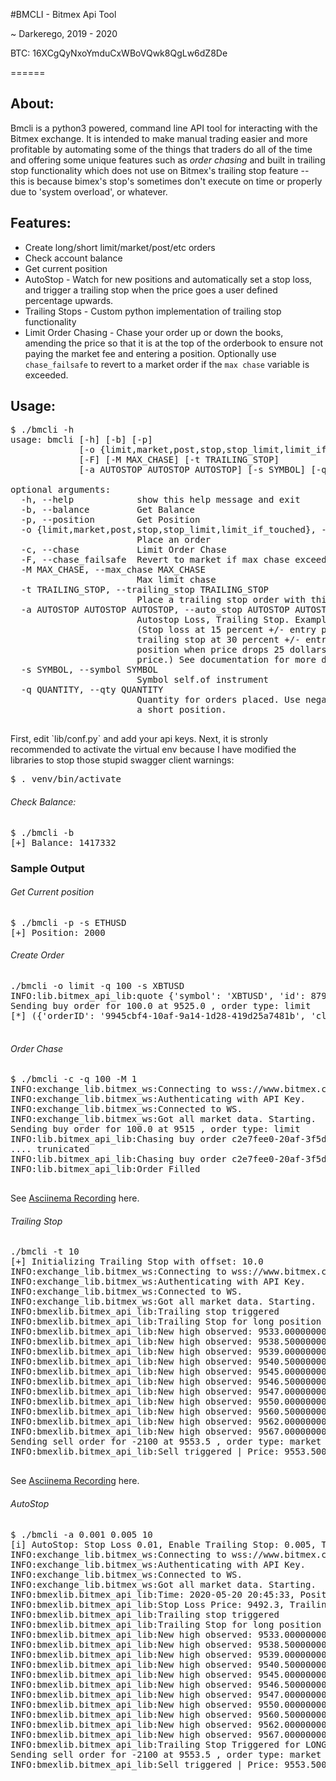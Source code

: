 #BMCLI - Bitmex Api Tool

~ Darkerego, 2019 - 2020

BTC: 16XCgQyNxoYmduCxWBoVQwk8QgLw6dZ8De

======

## About:

<p>
Bmcli is a python3 powered, command line API tool for interacting with the Bitmex 
exchange. It is intended to make manual trading easier and more profitable by 
automating some of the things that traders do all of the time and offering some 
unique features such as <i>order chasing</i> and built in trailing stop functionality 
which does not use on Bitmex's trailing stop feature -- this is because bimex's stop's 
sometimes don't execute on time or properly due to 'system overload', or whatever.
</p>

## Features:

- Create long/short limit/market/post/etc orders
- Check account balance
- Get current position
- AutoStop - Watch for new positions and automatically set a stop loss, and trigger 
a trailing stop when the price goes a user defined percentage upwards. 
- Trailing Stops - Custom python implementation of trailing stop functionality
- Limit Order Chasing - Chase your order up or down the books, amending the price 
so that it is at the top of the orderbook to ensure not paying the market fee and 
entering a position. Optionally use `chase_failsafe` to revert to a market order 
if the `max chase` variable is exceeded. 

## Usage:

<pre>
$ ./bmcli -h
usage: bmcli [-h] [-b] [-p]
             [-o {limit,market,post,stop,stop_limit,limit_if_touched}] [-c]
             [-F] [-M MAX_CHASE] [-t TRAILING_STOP]
             [-a AUTOSTOP AUTOSTOP AUTOSTOP] [-s SYMBOL] [-q QUANTITY]

optional arguments:
  -h, --help            show this help message and exit
  -b, --balance         Get Balance
  -p, --position        Get Position
  -o {limit,market,post,stop,stop_limit,limit_if_touched}, --order {limit,market,post,stop,stop_limit,limit_if_touched}
                        Place an order
  -c, --chase           Limit Order Chase
  -F, --chase_failsafe  Revert to market if max chase exceeded.
  -M MAX_CHASE, --max_chase MAX_CHASE
                        Max limit chase
  -t TRAILING_STOP, --trailing_stop TRAILING_STOP
                        Place a trailing stop order with this offset.
  -a AUTOSTOP AUTOSTOP AUTOSTOP, --auto_stop AUTOSTOP AUTOSTOP AUTOSTOP
                        Autostop Loss, Trailing Stop. Example -a 0.015 0.03 25
                        (Stop loss at 15 percent +/- entry price, enable
                        trailing stop at 30 percent +/- entry price, close
                        position when price drops 25 dollars +/- trailing stop
                        price.) See documentation for more details.
  -s SYMBOL, --symbol SYMBOL
                        Symbol self.of instrument
  -q QUANTITY, --qty QUANTITY
                        Quantity for orders placed. Use negative value to open
                        a short position. 

</pre>

<p>
First, edit `lib/conf.py` and add your api keys. Next, it is stronly recommended 
to activate the virtual env because I have modified the libraries to stop those 
stupid swagger client warnings:
</p>
<pre>
$ . venv/bin/activate
</pre>

###### Check Balance:

<pre>
$ ./bmcli -b
[+] Balance: 1417332
</pre>

### Sample Output

###### Get Current position

<pre>
$ ./bmcli -p -s ETHUSD
[+] Position: 2000
</pre>

###### Create Order
<pre>
./bmcli -o limit -q 100 -s XBTUSD
INFO:lib.bitmex_api_lib:quote {'symbol': 'XBTUSD', 'id': 8799047500, 'side': 'Sell', 'size': 1539179, 'price': 9525.0}
Sending buy order for 100.0 at 9525.0 , order type: limit
[*] ({'orderID': '9945cbf4-10af-9a14-1d28-419d25a7481b', 'clOrdID': '', 'clOrdLinkID': '', 'account': 'xxxxxx', 'symbol': 'XBTUSD', 'side': 'Buy', 'simpleOrderQty': None, 'orderQty': 100, 'price': 9525.0, 'displayQty': None, 'stopPx': None, 'pegOffsetValue': None, 'pegPriceType': '', 'currency': 'USD', 'settlCurrency': 'XBt', 'ordType': 'Limit', 'timeInForce': 'GoodTillCancel', 'execInst': '', 'contingencyType': '', 'exDestination': 'XBME', 'ordStatus': 'Filled', 'triggered': '', 'workingIndicator': False, 'ordRejReason': '', 'simpleLeavesQty': None, 'leavesQty': 0, 'simpleCumQty': None, 'cumQty': 100, 'avgPx': 9524.5, 'multiLegReportingType': 'SingleSecurity', 'text': 'bmx_api_tool', 'transactTime': datetime.datetime(2020, 5, 20, 23, 20, 33, 286000, tzinfo=tzutc()), 'timestamp': datetime.datetime(2020, 5, 20, 23, 20, 33, 286000, tzinfo=tzutc())}, <bravado.requests_client.RequestsResponseAdapter object at 0x7f29c6868550>)

</pre>

###### Order Chase

<pre>
$ ./bmcli -c -q 100 -M 1
INFO:exchange_lib.bitmex_ws:Connecting to wss://www.bitmex.com/realtime?subscribe=execution:XBTUSD,instrument:XBTUSD,order:XBTUSD,position:XBTUSD,quote:XBTUSD,trade:XBTUSD,margin
INFO:exchange_lib.bitmex_ws:Authenticating with API Key.
INFO:exchange_lib.bitmex_ws:Connected to WS.
INFO:exchange_lib.bitmex_ws:Got all market data. Starting.
Sending buy order for 100.0 at 9515 , order type: limit
INFO:lib.bitmex_api_lib:Chasing buy order c2e7fee0-20af-3f5d-a7b9-c22d49de2c19, order_price: 9508.0, last_price: 9508.0, current price: 9508 max chase: 9511.0
.... trunicated
INFO:lib.bitmex_api_lib:Chasing buy order c2e7fee0-20af-3f5d-a7b9-c22d49de2c19, order_price: 9508.0, last_price: 9508.0, current price: 9508 max chase: 9511.0
INFO:lib.bitmex_api_lib:Order Filled

</pre>
See <a href='https://asciinema.org/a/Ctn7upSmaIuhhJOXEBxBZMYoi'>Asciinema Recording</a> here.


###### Trailing Stop

<pre>
./bmcli -t 10
[+] Initializing Trailing Stop with offset: 10.0
INFO:exchange_lib.bitmex_ws:Connecting to wss://www.bitmex.com/realtime?subscribe=execution:XBTUSD,instrument:XBTUSD,order:XBTUSD,position:XBTUSD,quote:XBTUSD,trade:XBTUSD,margin
INFO:exchange_lib.bitmex_ws:Authenticating with API Key.
INFO:exchange_lib.bitmex_ws:Connected to WS.
INFO:exchange_lib.bitmex_ws:Got all market data. Starting.
INFO:bmexlib.bitmex_api_lib:Trailing stop triggered
INFO:bmexlib.bitmex_api_lib:Trailing Stop for long position of entry price: 9535.6155 triggered: offset price 9521.5 current price: [9531.5]
INFO:bmexlib.bitmex_api_lib:New high observed: 9533.00000000 Updating stop loss to 9523.00000000
INFO:bmexlib.bitmex_api_lib:New high observed: 9538.50000000 Updating stop loss to 9528.50000000
INFO:bmexlib.bitmex_api_lib:New high observed: 9539.00000000 Updating stop loss to 9529.00000000
INFO:bmexlib.bitmex_api_lib:New high observed: 9540.50000000 Updating stop loss to 9530.50000000
INFO:bmexlib.bitmex_api_lib:New high observed: 9545.00000000 Updating stop loss to 9535.00000000
INFO:bmexlib.bitmex_api_lib:New high observed: 9546.50000000 Updating stop loss to 9536.50000000
INFO:bmexlib.bitmex_api_lib:New high observed: 9547.00000000 Updating stop loss to 9537.00000000
INFO:bmexlib.bitmex_api_lib:New high observed: 9550.00000000 Updating stop loss to 9540.00000000
INFO:bmexlib.bitmex_api_lib:New high observed: 9560.50000000 Updating stop loss to 9550.50000000
INFO:bmexlib.bitmex_api_lib:New high observed: 9562.00000000 Updating stop loss to 9552.00000000
INFO:bmexlib.bitmex_api_lib:New high observed: 9567.00000000 Updating stop loss to 9557.00000000
Sending sell order for -2100 at 9553.5 , order type: market
INFO:bmexlib.bitmex_api_lib:Sell triggered | Price: 9553.50000000 | Stop loss: 9557.00000000

</pre>
<p>

See <a href='https://asciinema.org/a/RUySuh40ObfavX7qxw8yafRSP'>Asciinema Recording</a> here.
</p>


###### AutoStop

<pre>
$ ./bmcli -a 0.001 0.005 10
[i] AutoStop: Stop Loss 0.01, Enable Trailing Stop: 0.005, Trail Offset: 10.0
INFO:exchange_lib.bitmex_ws:Connecting to wss://www.bitmex.com/realtime?subscribe=execution:XBTUSD,instrument:XBTUSD,order:XBTUSD,position:XBTUSD,quote:XBTUSD,trade:XBTUSD,margin
INFO:exchange_lib.bitmex_ws:Authenticating with API Key.
INFO:exchange_lib.bitmex_ws:Connected to WS.
INFO:exchange_lib.bitmex_ws:Got all market data. Starting.
INFO:bmexlib.bitmex_api_lib:Time: 2020-05-20 20:45:33, Position: 500, Entry Price: 9535.5, Current Price: 9537.5
INFO:bmexlib.bitmex_api_lib:Stop Loss Price: 9492.3, Trailing Stop Enable: 9549.54 
INFO:bmexlib.bitmex_api_lib:Trailing stop triggered
INFO:bmexlib.bitmex_api_lib:Trailing Stop for long position of entry price: 9535.5 triggered: offset price 9521.5 current price: [9531.5]
INFO:bmexlib.bitmex_api_lib:New high observed: 9533.00000000 Updating stop loss to 9523.00000000
INFO:bmexlib.bitmex_api_lib:New high observed: 9538.50000000 Updating stop loss to 9528.50000000
INFO:bmexlib.bitmex_api_lib:New high observed: 9539.00000000 Updating stop loss to 9529.00000000
INFO:bmexlib.bitmex_api_lib:New high observed: 9540.50000000 Updating stop loss to 9530.50000000
INFO:bmexlib.bitmex_api_lib:New high observed: 9545.00000000 Updating stop loss to 9535.00000000
INFO:bmexlib.bitmex_api_lib:New high observed: 9546.50000000 Updating stop loss to 9536.50000000
INFO:bmexlib.bitmex_api_lib:New high observed: 9547.00000000 Updating stop loss to 9537.00000000
INFO:bmexlib.bitmex_api_lib:New high observed: 9550.00000000 Updating stop loss to 9540.00000000
INFO:bmexlib.bitmex_api_lib:New high observed: 9560.50000000 Updating stop loss to 9550.50000000
INFO:bmexlib.bitmex_api_lib:New high observed: 9562.00000000 Updating stop loss to 9552.00000000
INFO:bmexlib.bitmex_api_lib:New high observed: 9567.00000000 Updating stop loss to 9557.00000000
INFO:bmexlib.bitmex_api_lib:Trailing Stop Triggered for LONG position: Offset 10.0
Sending sell order for -2100 at 9553.5 , order type: market
INFO:bmexlib.bitmex_api_lib:Sell triggered | Price: 9553.50000000 | Stop loss: 9557.00000000

</pre>

